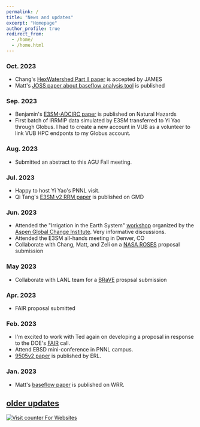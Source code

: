 ```yaml
---
permalink: /
title: "News and updates"
excerpt: "Homepage"
author_profile: true
redirect_from: 
  - /home/
  - /home.html
---
```

### Oct. 2023
- Chang's [HexWatershed Part II paper](https://agupubs.onlinelibrary.wiley.com/doi/full/10.1029/2022MS003487) is accepted by JAMES
- Matt's [JOSS paper about baseflow analysis tool](https://joss.theoj.org/papers/10.21105/joss.05492) is published

### Sep. 2023
- Benjamin's [E3SM-ADCIRC paper](https://link.springer.com/article/10.1007/s11069-023-06192-7) is published on Natural Hazards
- First batch of IRRMIP data simulated by E3SM transferred to Yi Yao through Globus. I had to create a new account in VUB as a volunteer to link VUB HPC endponts to my Globus account.

### Aug. 2023
- Submitted an abstract to this AGU Fall meeting.

### Jul. 2023
- Happy to host Yi Yao's PNNL visit.
- Qi Tang's [E3SM v2 RRM paper](https://gmd.copernicus.org/articles/16/3953/2023/) is published on GMD

### Jun. 2023
- Attended the "Irrigation in the Earth System" [workshop](https://www.agci.org/workshops/7014x0000002IxWAAU/irrigation-in-the-earth-system-priorities-for-data-modeling-and-cross-disciplinary-research) organized by the [Aspen Global Change Institute](https://www.agci.org/). Very informative discussions.
- Attended the E3SM all-hands meeting in Denver, CO
- Collaborate with Chang, Matt, and Zeli on a [NASA ROSES](https://nspires.nasaprs.com/external/solicitations/summary.do?solId=%7b274C8365-A038-339F-A3AE-8F5BFE178312%7d&path=&method=init) proposal submission

### May 2023
- Collaborate with LANL team for a [BRaVE](https://www.energy.gov/science/articles/department-energy-announces-105-million-research-support-biopreparedness-research) prospsal submission

### Apr. 2023
- FAIR proposal submitted

### Feb. 2023
- I'm excited to work with Ted again on developing a proposal in response to the DOE's [FAIR](https://science.osti.gov/Initiatives/FAIR/Funding-Opportunities) call.
- Attend EBSD mini-conference in PNNL campus.
- [9505v2 paper](https://iopscience.iop.org/article/10.1088/1748-9326/acb58d/meta) is published by ERL.

### Jan. 2023
- Matt's [baseflow paper](https://agupubs.onlinelibrary.wiley.com/doi/full/10.1029/2022WR033154) is published on WRR.

## [older updates](https://simhydro.com/older_updates/)

[comment]: <> (<a class="twitter-timeline" data-height="300" href="https://twitter.com/tianzhou?ref_src=twsrc%5Etfw">Tweets by tianzhou</a> <script async src="https://platform.twitter.com/widgets.js" charset="utf-8"></script>)

<!-- hitwebcounter Code START -->
<a href="https://www.hitwebcounter.com" target="_blank">
<img src="https://hitwebcounter.com/counter/counter.php?page=9849480&style=0024&nbdigits=6&type=page&initCount=0" title="Counter Widget" Alt="Visit counter For Websites"   border="0" /></a>        